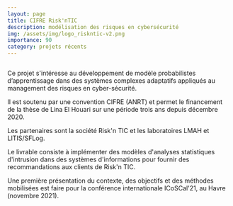 ```yaml
---
layout: page
title: CIFRE Risk'nTIC
description: modélisation des risques en cybersécurité
img: /assets/img/logo_riskntic-v2.png
importance: 90
category: projets récents
---
```


<div class="row">
    <div class="col-sm mt-3 mt-md-0">
        <img class="img-fluid rounded z-depth-1" src="{{ '/assets/img/logo_riskntic-v2.png' | relative_url }}" alt="" title="XTerM logo"/>
    </div>
</div>
<!--
<div class="caption">
    Risk'n TIC logo
</div>
-->

Ce projet s'intéresse au développement de modèle probabilistes d’apprentissage dans des systèmes complexes adaptatifs appliqués au management des risques en cyber-sécurité.

Il est soutenu par une convention CIFRE (ANRT) et permet le financement de la thèse de Lina El Houari sur une période trois ans depuis décembre 2020.

Les partenaires sont la société Risk'n TIC et les laboratoires LMAH et LITIS/SFLog.

Le livrable consiste à implémenter des modèles d'analyses statistiques d'intrusion dans des systèmes d'informations pour fournir des recommandations aux clients de Risk'n TIC. 

Une première présentation du contexte, des objectifs et des méthodes mobilisées est faire pour la conférence internationale ICoSCal'21, au Havre (novembre 2021).
